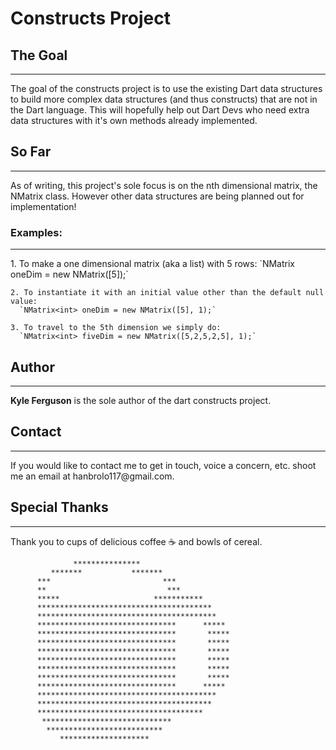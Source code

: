 <h1>Constructs Project</h1>
<h2>The Goal</h2>
<hr>
The goal of the constructs project is to use the existing Dart data structures to build more complex data structures (and thus constructs) that are not in the Dart language. This will hopefully help out Dart Devs who need extra data structures with it's own methods already implemented.

<h2>So Far</h2>
<hr>
As of writing, this project's sole focus is on the nth dimensional matrix, the NMatrix class. However other data structures are being planned out for implementation!

<h3>Examples:</h3>
<hr>
    1. To make a one dimensional matrix (aka a list) with 5 rows:
      `NMatrix<int> oneDim = new NMatrix([5]);`
    
    2. To instantiate it with an initial value other than the default null value:   
      `NMatrix<int> oneDim = new NMatrix([5], 1);`
    
    3. To travel to the 5th dimension we simply do:
      `NMatrix<int> fiveDim = new NMatrix([5,2,5,2,5], 1);`
    
<h2>Author</h2>
<hr>
<b>Kyle Ferguson</b> is the sole author of the dart constructs project.

<h2>Contact</h2>
<hr>
If you would like to contact me to get in touch, voice a concern, etc. shoot me an email at hanbrolo117@gmail.com.

<h2>Special Thanks</h2>
<hr>
Thank you to cups of delicious coffee &#9749; and bowls of cereal.

                  ***************
             *******           *******
          ***                         ***
          **                           ***
          *****                     ***********
          ***************************************
          ****************************************
          *******************************      *****
          *******************************       *****
          *******************************       *****
          *******************************       *****
          *******************************       *****
          *******************************       *****
          *******************************       *****
          *******************************      *****
          ****************************************
          ***************************************
          *************************************
           *****************************
            **************************
               ********************

